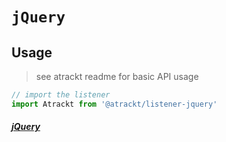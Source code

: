 # `jQuery`

## Usage

> see atrackt readme for basic API usage

```js
// import the listener
import Atrackt from '@atrackt/listener-jquery'
```

##### [jQuery](https://jquery.com)

